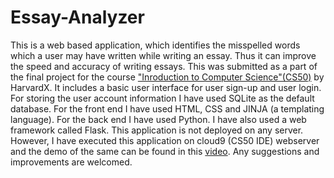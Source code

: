 # Essay-Analyzer
This is a web based application, which identifies the misspelled words which a user may have written while writing an essay. 
Thus it can improve the speed and accuracy of writing essays.
This was submitted as a part of the final project for the course ["Inroduction to Computer Science"(CS50)](https://www.edx.org/course/cs50s-introduction-to-computer-science) by HarvardX.
It includes a basic user interface for user sign-up and user login.
For storing the user account information I have used SQLite as the default database.
For the front end I have used HTML, CSS and JINJA (a templating language).
For the back end I have used Python. I have also used a web framework called Flask.
This application is not deployed on any server. 
However, I have executed this application on cloud9 (CS50 IDE) webserver and the demo of the same can be found in this [video](https://www.youtube.com/watch?v=zYpJicBOlOU&t=1s).
Any suggestions and improvements are welcomed.
